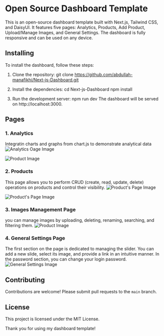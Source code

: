 # Open Source Dashboard Template

This is an open-source dashboard template built with Next.js, Tailwind CSS, and DaisyUI. It features five pages: Analytics, Products, Add Product, Upload/Manage Images, and General Settings. The dashboard is fully responsive and can be used on any device.

## Installing

To install the dashboard, follow these steps:

1. Clone the repository:
git clone https://github.com/abdullah-manafikhi/Next-js-Dashboard.git

2. Install the dependencies:
cd Next-js-Dashboard
npm install

3. Run the development server:
npm run dev
The dashboard will be served on http://localhost:3000.

## Pages
  ### 1. Analytics
Integratin charts and graphs from chart.js to demonstrate analytical data
![Analytics Oage Image](https://abdullah.manafikhi.com/api/v1/assets/demo-dashboard-analytics-1.png)


![Product Image](https://abdullah.manafikhi.com/api/v1/assets/demo-dashboard-analytics-2.png)

  ### 2. Products
This page allows you to perform CRUD (create, read, update, delete) operations on products and control their visibility. 
![Product's Page Image](https://abdullah.manafikhi.com/api/v1/assets/demo-dashboard-products.png)


![Product's Page Image](https://abdullah.manafikhi.com/api/v1/assets/demo-dashboard-add.png)

  ### 3. Images Management Page
you can manage images by uploading, deleting, renaming, searching, and filtering them. 
![Product Image](https://abdullah.manafikhi.com/api/v1/assets/demo-dashboard-images.png)

  ### 4. General Settings Page
The first section on the page is dedicated to managing the slider. You can add a new slide, select its image, and provide a link in an intuitive manner. 
In the password section, you can change your login password.
![General Settings Image](https://abdullah.manafikhi.com/api/v1/assets/demo-dashboard-general.png)

## Contributing

Contributions are welcome! Please submit pull requests to the `main` branch.

## License

This project is licensed under the MIT License.

Thank you for using my dashboard template!
